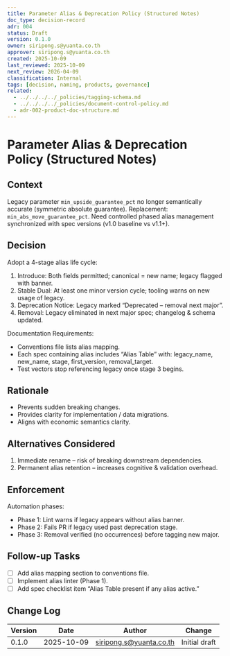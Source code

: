 ```yaml
---
title: Parameter Alias & Deprecation Policy (Structured Notes)
doc_type: decision-record
adr: 004
status: Draft
version: 0.1.0
owner: siripong.s@yuanta.co.th
approver: siripong.s@yuanta.co.th
created: 2025-10-09
last_reviewed: 2025-10-09
next_review: 2026-04-09
classification: Internal
tags: [decision, naming, products, governance]
related:
  - ../../../../_policies/tagging-schema.md
  - ../../../../_policies/document-control-policy.md
  - adr-002-product-doc-structure.md
---
```


# Parameter Alias & Deprecation Policy (Structured Notes)

## Context
Legacy parameter `min_upside_guarantee_pct` no longer semantically accurate (symmetric absolute guarantee). Replacement: `min_abs_move_guarantee_pct`. Need controlled phased alias management synchronized with spec versions (v1.0 baseline vs v1.1+).

## Decision
Adopt a 4-stage alias life cycle:
1. Introduce: Both fields permitted; canonical = new name; legacy flagged with banner.
2. Stable Dual: At least one minor version cycle; tooling warns on new usage of legacy.
3. Deprecation Notice: Legacy marked “Deprecated – removal next major”.
4. Removal: Legacy eliminated in next major spec; changelog & schema updated.

Documentation Requirements:
- Conventions file lists alias mapping.
- Each spec containing alias includes “Alias Table” with: legacy_name, new_name, stage, first_version, removal_target.
- Test vectors stop referencing legacy once stage 3 begins.

## Rationale
- Prevents sudden breaking changes.
- Provides clarity for implementation / data migrations.
- Aligns with economic semantics clarity.

## Alternatives Considered
1. Immediate rename – risk of breaking downstream dependencies.
2. Permanent alias retention – increases cognitive & validation overhead.

## Enforcement
Automation phases:
- Phase 1: Lint warns if legacy appears without alias banner.
- Phase 2: Fails PR if legacy used past deprecation stage.
- Phase 3: Removal verified (no occurrences) before tagging new major.

## Follow-up Tasks
- [ ] Add alias mapping section to conventions file.
- [ ] Implement alias linter (Phase 1).
- [ ] Add spec checklist item “Alias Table present if any alias active.”

## Change Log
| Version | Date | Author | Change |
|---------|------|--------|--------|
| 0.1.0 | 2025-10-09 | siripong.s@yuanta.co.th | Initial draft |